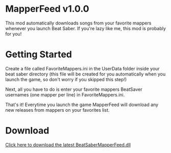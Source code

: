 # MapperFeed v1.0.0
This mod automatically downloads songs from your favorite mappers whenever you launch Beat Saber. If you're lazy like me, this mod is probably for you!

# Getting Started
Create a file called FavoriteMappers.ini in the UserData folder inside your beat saber directory (this file will be created for you automatically when you launch the game, so don't worry if you skipped this step!)

Next, all you have to do is enter your favorite mappers BeatSaver usernames (one mapper per line) in FavoriteMappers.ini.

That's it! Everytime you launch the game MapperFeed will download any new releases from mappers on your favorites list.

# Download
[Click here to download the latest BeatSaberMapperFeed.dll](https://github.com/brian91292/BeatSaber-MapperFeed/releases)
